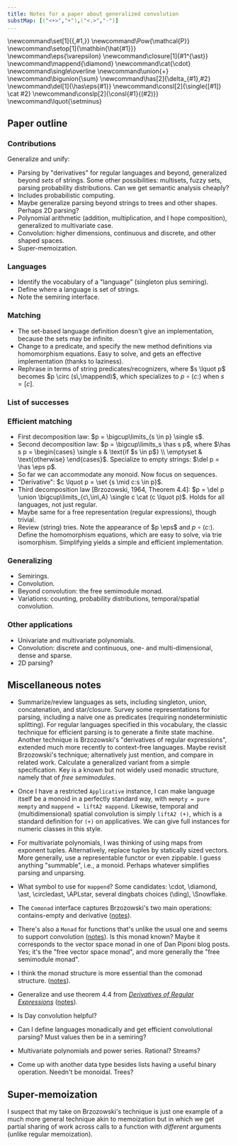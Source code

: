 ```yaml
---
title: Notes for a paper about generalized convolution
substMap: [("<+>","+"),("<.>","·")]
...
```


[*Derivatives of Regular Expressions*]: http://citeseerx.ist.psu.edu/viewdoc/summary?doi=10.1.1.98.4378 "paper by Janusz Brzozowski (1964"

\newcommand\set[1]{\{\,#1\,\}}
\newcommand\Pow{\mathcal{P}}
\newcommand\setop[1]{\mathbin{\hat{#1}}}
\newcommand\eps{\varepsilon}
\newcommand\closure[1]{#1^{\ast}}
\newcommand\mappend{\diamond}
\newcommand\cat{\cdot}
\newcommand\single\overline
\newcommand\union{+}
\newcommand\bigunion{\sum}
\newcommand\has[2]{\delta_{#1}\,#2}
\newcommand\del[1]{\has\eps{#1}}
\newcommand\consl[2]{\single{[#1]} \cat #2}
\newcommand\conslp[2]{\consl{#1}{(#2)}}
\newcommand\lquot{\setminus}

## Paper outline

### Contributions

Generalize and unify:

*   Parsing by "derivatives" for regular languages and beyond, generalized beyond *sets* of strings.
    Some other possibilities: multisets, fuzzy sets, parsing probability distributions.
    Can we get semantic analysis cheaply?
*   Includes probabilistic computing.
*   Maybe generalize parsing beyond strings to trees and other shapes.
    Perhaps 2D parsing?
*   Polynomial arithmetic (addition, multiplication, and I hope composition), generalized to multivariate case.
*   Convolution: higher dimensions, continuous and discrete, and other shaped spaces.
*   Super-memoization.

### Languages

*   Identify the vocabulary of a "language" (singleton plus semiring).
*   Define where a language is set of strings.
*   Note the semiring interface.

### Matching

*   The set-based language definition doesn't give an implementation, because the sets may be infinite.
*   Change to a predicate, and specify the new method definitions via homomorphism equations.
    Easy to solve, and gets an effective implementation (thanks to laziness).
*   Rephrase in terms of string predicates/recognizers, where $s \lquot p$ becomes $p \circ (s\,\mappend)$, which specializes to $p \circ (c:)$ when $s=[c]$.

### List of successes

### Efficient matching

*   First decomposition law: $p = \bigcup\limits_{s \in p} \single s$.
*   Second decomposition law: $p = \bigcup\limits_s \has s p$, where
    $\has s p =
    \begin{cases}
    \single s & \text{if $s \in p$} \\
    \emptyset & \text{otherwise}
    \end{cases}$.
    Specialize to empty strings: $\del p = \has \eps p$.
*   So far we can accommodate any monoid.
    Now focus on sequences.
*   "Derivative": $c \lquot p = \set {s \mid c:s \in p}$.
*   Third decomposition law [Brzozowski, 1964, Theorem 4.4]:
    $p = \del p \union \bigcup\limits_{c\,\in\,A} \single c \cat (c \lquot p)$.
    Holds for all languages, not just regular.
*   Maybe same for a free representation (regular expressions), though trivial.
*   Review (string) tries.
    Note the appearance of $p \eps$ and $p \circ (c:)$.
    Define the homomorphism equations, which are easy to solve, via trie isomorphism.
    Simplifying yields a simple and efficient implementation.

### Generalizing

*   Semirings.
*   Convolution.
*   Beyond convolution: the free semimodule monad.
*   Variations: counting, probability distributions, temporal/spatial convolution.

### Other applications

*   Univariate and multivariate polynomials.
*   Convolution: discrete and continuous, one- and multi-dimensional, dense and sparse.
*   2D parsing?

## Miscellaneous notes

*   Summarize/review languages as sets, including singleton, union, concatenation, and star/closure.
    Survey some representations for parsing, including a naive one as predicates (requiring nondeterministic splitting).
    For regular languages specified in this vocabulary, the classic technique for efficient parsing is to generate a finite state machine.
    Another technique is Brzozowski's "derivatives of regular expressions", extended much more recently to context-free languages.
    Maybe revisit Brzozowski's technique; alternatively just mention, and compare in related work.
    Calculate a generalized variant from a simple specification.
    Key is a known but not widely used monadic structure, namely that of *free semimodules*.

*   Once I have a restricted `Applicative` instance, I can make language itself be a monoid in a perfectly standard way, with `mempty = pure mempty` and `mappend = liftA2 mappend`.
    Likewise, temporal and (multidimensional) spatial convolution is simply `liftA2 (+)`, which is a standard definition for `(+)` on applicatives.
    We can give full instances for numeric classes in this style.
*   For multivariate polynomials, I was thinking of using maps from exponent tuples.
    Alternatively, replace tuples by statically sized vectors.
    More generally, use a representable functor or even zippable.
    I guess anything "summable", i.e., a monoid.
    Perhaps whatever simplifies parsing and unparsing.
*   What symbol to use for `mappend`?
    Some candidates: \\cdot, \\diamond, \\ast, \\circledast, \\APLstar, several dingbats choices (\\ding), \\Snowflake.
*   The `Comonad` interface captures Brzozowski's two main operations: contains-empty and derivative
    ([notes](11-25#Parsing-with-derivatives-(A))).
*   There's also a `Monad` for functions that's unlike the usual one and seems to support convolution
    ([notes](11-25#Parsing-with-derivatives-(A))).
    Is this monad known?
    Maybe it corresponds to the vector space monad in one of Dan Piponi blog posts.
    Yes; it's the "free vector space monad", and more generally the "free semimodule monad".
*   I think the monad structure is more essential than the comonad structure.
    ([notes](12-02#Parsing-with-derivatives-(A))).
*   Generalize and use theorem 4.4 from [*Derivatives of Regular Expressions*]
    ([notes](11-25#Parsing-with-derivatives-(B/))).
*   Is Day convolution helpful?
*   Can I define languages monadically and get efficient convolutional parsing?
    Must values then be in a semiring?
*   Multivariate polynomials and power series.
    Rational? Streams?
*   Come up with another data type besides lists having a useful binary operation.
    Needn't be monoidal.
    Trees?

## Super-memoization

I suspect that my take on Brzozowski's technique is just one example of a much more general technique akin to memoization but in which we get partial sharing of work across calls to a function with *different* arguments (unlike regular memoization).
